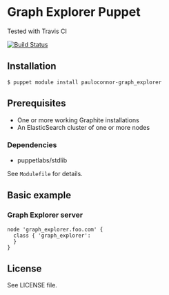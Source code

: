 # Graph Explorer Puppet

Tested with Travis CI

[![Build Status](https://travis-ci.org/pauloconnor/pauloconnor-graph_explorer.png)](https://travis-ci.org/pauloconnor/pauloconnor-graph_explorer)

## Installation

    $ puppet module install pauloconnor-graph_explorer

## Prerequisites
- One or more working Graphite installations
- An ElasticSearch cluster of one or more nodes

### Dependencies
- puppetlabs/stdlib

See `Modulefile` for details.

## Basic example

### Graph Explorer server

    node 'graph_explorer.foo.com' {
      class { 'graph_explorer':
      }
    }

## License

See LICENSE file.